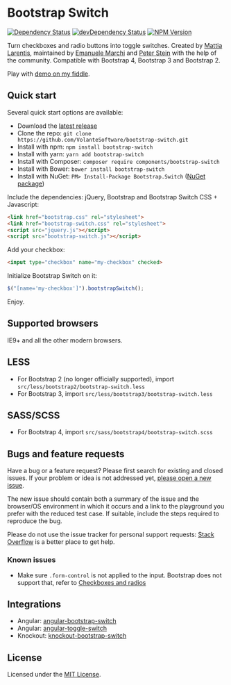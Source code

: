 # Bootstrap Switch
[![Dependency Status](https://david-dm.org/Bttstrp/bootstrap-switch.svg?style=flat)](https://david-dm.org/Bttstrp/bootstrap-switch)
[![devDependency Status](https://david-dm.org/Bttstrp/bootstrap-switch/dev-status.svg?style=flat)](https://david-dm.org/Bttstrp/bootstrap-switch#info=devDependencies)
[![NPM Version](http://img.shields.io/npm/v/bootstrap-switch.svg?style=flat)](https://www.npmjs.org/)

Turn checkboxes and radio buttons into toggle switches. Created by [Mattia Larentis](http://github.com/nostalgiaz), maintained by [Emanuele Marchi](http://github.com/lostcrew) and [Peter Stein](http://www.bdmdesign.org) with the help of the community.
Compatible with Bootstrap 4, Bootstrap 3 and Bootstrap 2.

Play with [demo on my fiddle](https://jsfiddle.net/djibe89/vL87w0j8/).

## Quick start

Several quick start options are available:

- Download the [latest release](https://github.com/VolanteSoftware/bootstrap-switch/releases/latest)
- Clone the repo: `git clone https://github.com/VolanteSoftware/bootstrap-switch.git`
- Install with npm: `npm install bootstrap-switch`
- Install with yarn: `yarn add bootstrap-switch`
- Install with Composer: `composer require components/bootstrap-switch`
- Install with Bower: `bower install bootstrap-switch`
- Install with NuGet: `PM> Install-Package Bootstrap.Switch` ([NuGet package](https://github.com/blachniet/bootstrap-switch-nuget))

Include the dependencies: jQuery, Bootstrap and Bootstrap Switch CSS + Javascript:

``` html
<link href="bootstrap.css" rel="stylesheet">
<link href="bootstrap-switch.css" rel="stylesheet">
<script src="jquery.js"></script>
<script src="bootstrap-switch.js"></script>
```

Add your checkbox:

```html
<input type="checkbox" name="my-checkbox" checked>
```

Initialize Bootstrap Switch on it:

```javascript
$("[name='my-checkbox']").bootstrapSwitch();
```

Enjoy.

## Supported browsers

IE9+ and all the other modern browsers.

## LESS

- For Bootstrap 2 (no longer officially supported), import `src/less/bootstrap2/bootstrap-switch.less`
- For Bootstrap 3, import `src/less/bootstrap3/bootstrap-switch.less`

## SASS/SCSS

- For Bootstrap 4, import `src/sass/bootstrap4/bootstrap-switch.scss`

## Bugs and feature requests

Have a bug or a feature request? Please first search for existing and closed issues. If your problem or idea is not addressed yet, [please open a new issue](https://github.com/Bttstrp/bootstrap-switch/issues/new).

The new issue should contain both a summary of the issue and the browser/OS environment in which it occurs and a link to the playground you prefer with the reduced test case.
If suitable, include the steps required to reproduce the bug.

Please do not use the issue tracker for personal support requests: [Stack Overflow](https://stackoverflow.com/questions/tagged/bootstrap-switch) is a better place to get help.

### Known issues

- Make sure `.form-control` is not applied to the input. Bootstrap does not support that, refer to [Checkboxes and radios](https://getbootstrap.com/css/#checkboxes-and-radios)

## Integrations

- Angular: [angular-bootstrap-switch](https://github.com/frapontillo/angular-bootstrap-switch)
- Angular: [angular-toggle-switch](https://github.com/JumpLink/angular-toggle-switch)
- Knockout: [knockout-bootstrap-switch](https://github.com/pauloortins/knockout-bootstrap-switch)

## License

Licensed under the [MIT License](https://github.com/Bttstrp/bootstrap-switch/blob/master/LICENSE).

